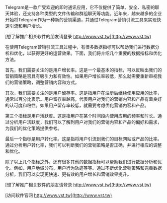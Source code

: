Telegram是一款广受欢迎的即时通讯应用，它不仅提供了简单、安全、私密的聊天体验，还支持各种类型的文件传输和群组聊天等功能。近年来，越来越多的企业开始将Telegram作为一种新的营销渠道，并通过Telegram营销引流工具来实现快速引流和用户增长。

[想了解推广相关软件的朋友请登录 http://www.vst.tw](http://www.vst.tw)

在使用Telegram营销引流工具过程中，有很多数据指标可以帮助我们进行数据分析和优化，以获得更好的运营效果。下面，我们将介绍几个重要的数据指标和优化方法。

首先，我们需要关注的是用户增长率。这是一个最基本的指标，可以反映出我们的营销策略是否具有吸引力和有效性。如果用户增长率较低，那么就需要重新审视我们的营销策略，调整营销内容和方式。

其次，我们需要关注的是用户留存率。这是指用户在注册后继续使用应用的比率，通常以百分比表示。用户留存率越高，代表用户对我们的营销内容和产品有着良好的认可度和粘性。如果用户留存率较低，就需要考虑优化营销内容和产品。

第三个指标是用户活跃度。这是指用户在某个时间段内使用应用的频率和时长。通过分析用户活跃度，我们可以了解到用户对我们的营销内容和产品的偏好和需求，为我们的优化策略提供参考。

最后一个指标是用户转化率。这是指将用户引流到我们的目标网站或产品的比率。通过分析用户转化率，我们可以判断我们的营销策略是否正确，并进行相应的调整和优化。

除了以上几个指标之外，还有很多其他的数据指标可以帮助我们进行数据分析和优化。例如，用户地域分布、用户行为轨迹等等。通过不断优化营销策略和完善数据分析，我们可以实现更快速、更有效的用户增长和营销效果提升。

[想了解推广相关软件的朋友请登录 http://www.vst.tw](http://www.vst.tw)


[访问软件官网 http://www.vst.tw](http://www.vst.tw)
